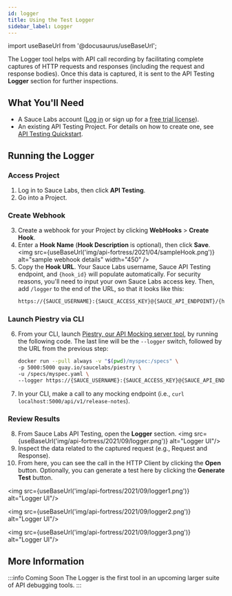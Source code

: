 ```yaml
---
id: logger
title: Using the Test Logger
sidebar_label: Logger
---
```


import useBaseUrl from '@docusaurus/useBaseUrl';

The Logger tool helps with API call recording by facilitating complete captures of HTTP requests and responses (including the request and response bodies). Once this data is captured, it is sent to the API Testing **Logger** section for further inspections.

## What You'll Need

- A Sauce Labs account ([Log in](https://accounts.saucelabs.com/am/XUI/#login/) or sign up for a [free trial license](https://saucelabs.com/sign-up)).
- An existing API Testing Project. For details on how to create one, see [API Testing Quickstart](/api-testing/quickstart/).

## Running the Logger

### Access Project

1. Log in to Sauce Labs, then click **API Testing**.
2. Go into a Project.

### Create Webhook

3. Create a webhook for your Project by clicking **WebHooks** > **Create Hook**.
4. Enter a **Hook Name** (**Hook Description** is optional), then click **Save**.<br/><img src={useBaseUrl('img/api-fortress/2021/04/sampleHook.png')} alt="sample webhook details" width="450" />
5. Copy the **Hook URL**. Your Sauce Labs username, Sauce API Testing endpoint, and `{hook_id}` will populate automatically. For security reasons, you'll need to input your own Sauce Labs access key. Then, add `/logger` to the end of the URL, so that it looks like this:
   ```bash
   https://{SAUCE_USERNAME}:{SAUCE_ACCESS_KEY}@{SAUCE_API_ENDPOINT}/{hook_id}/logger
   ```

### Launch Piestry via CLI

6. From your CLI, launch [Piestry, our API Mocking server tool](/api-testing/mocking), by running the following code. The last line will be the `--logger` switch, followed by the URL from the previous step:
   ```bash
   docker run --pull always -v "$(pwd)/myspec:/specs" \
   -p 5000:5000 quay.io/saucelabs/piestry \
   -u /specs/myspec.yaml \
   --logger https://{SAUCE_USERNAME}:{SAUCE_ACCESS_KEY}@{SAUCE_API_ENDPOINT}/{hook_id}/logger
   ```

7. In your CLI, make a call to any mocking endpoint (i.e., `curl localhost:5000/api/v1/release-notes`).

### Review Results
8. From Sauce Labs API Testing, open the **Logger** section.
<img src={useBaseUrl('img/api-fortress/2021/09/logger.png')} alt="Logger UI"/>
9. Inspect the data related to the captured request (e.g., Request and Response).
10. From here, you can see the call in the HTTP Client by clicking the **Open** button. Optionally, you can generate a test here by clicking the **Generate Test** button.

<img src={useBaseUrl('img/api-fortress/2021/09/logger1.png')} alt="Logger UI"/>

<img src={useBaseUrl('img/api-fortress/2021/09/logger2.png')} alt="Logger UI"/>

<img src={useBaseUrl('img/api-fortress/2021/09/logger3.png')} alt="Logger UI"/>


## More Information

:::info Coming Soon
The Logger is the first tool in an upcoming larger suite of API debugging tools.
:::

